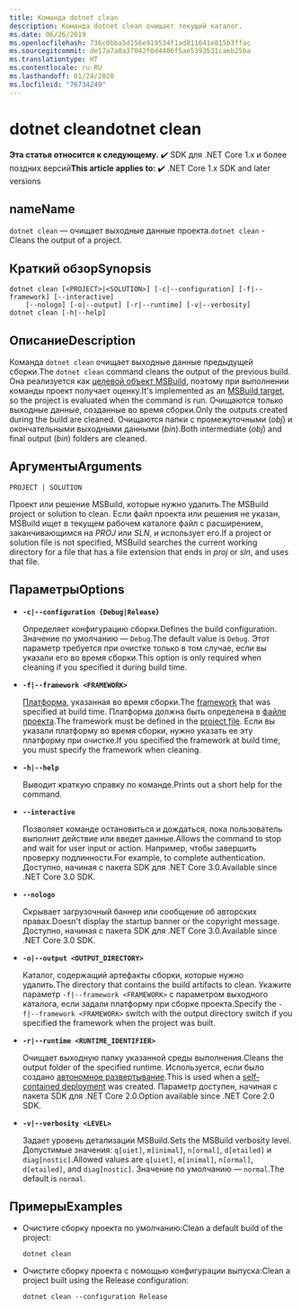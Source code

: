 ```yaml
---
title: Команда dotnet clean
description: Команда dotnet clean очищает текущий каталог.
ms.date: 06/26/2019
ms.openlocfilehash: 736c0bba5d156e919534f1ad811641e815b3ffac
ms.sourcegitcommit: de17a7a0a37042f0d4406f5ae5393531caeb25ba
ms.translationtype: HT
ms.contentlocale: ru-RU
ms.lasthandoff: 01/24/2020
ms.locfileid: "76734249"
---
```

# <a name="dotnet-clean"></a><span data-ttu-id="d2c9b-103">dotnet clean</span><span class="sxs-lookup"><span data-stu-id="d2c9b-103">dotnet clean</span></span>

<span data-ttu-id="d2c9b-104">**Эта статья относится к следующему.** ✔️ SDK для .NET Core 1.x и более поздних версий</span><span class="sxs-lookup"><span data-stu-id="d2c9b-104">**This article applies to:** ✔️ .NET Core 1.x SDK and later versions</span></span>

<!-- todo: uncomment when all CLI commands are reviewed
[!INCLUDE [topic-appliesto-net-core-all](../../../includes/topic-appliesto-net-core-all.md)]
-->

## <a name="name"></a><span data-ttu-id="d2c9b-105">name</span><span class="sxs-lookup"><span data-stu-id="d2c9b-105">Name</span></span>

<span data-ttu-id="d2c9b-106">`dotnet clean` — очищает выходные данные проекта.</span><span class="sxs-lookup"><span data-stu-id="d2c9b-106">`dotnet clean` - Cleans the output of a project.</span></span>

## <a name="synopsis"></a><span data-ttu-id="d2c9b-107">Краткий обзор</span><span class="sxs-lookup"><span data-stu-id="d2c9b-107">Synopsis</span></span>

```dotnetcli
dotnet clean [<PROJECT>|<SOLUTION>] [-c|--configuration] [-f|--framework] [--interactive]
    [--nologo] [-o|--output] [-r|--runtime] [-v|--verbosity]
dotnet clean [-h|--help]
```

## <a name="description"></a><span data-ttu-id="d2c9b-108">Описание</span><span class="sxs-lookup"><span data-stu-id="d2c9b-108">Description</span></span>

<span data-ttu-id="d2c9b-109">Команда `dotnet clean` очищает выходные данные предыдущей сборки.</span><span class="sxs-lookup"><span data-stu-id="d2c9b-109">The `dotnet clean` command cleans the output of the previous build.</span></span> <span data-ttu-id="d2c9b-110">Она реализуется как [целевой объект MSBuild](/visualstudio/msbuild/msbuild-targets), поэтому при выполнении команды проект получает оценку.</span><span class="sxs-lookup"><span data-stu-id="d2c9b-110">It's implemented as an [MSBuild target](/visualstudio/msbuild/msbuild-targets), so the project is evaluated when the command is run.</span></span> <span data-ttu-id="d2c9b-111">Очищаются только выходные данные, созданные во время сборки.</span><span class="sxs-lookup"><span data-stu-id="d2c9b-111">Only the outputs created during the build are cleaned.</span></span> <span data-ttu-id="d2c9b-112">Очищаются папки с промежуточными (*obj*) и окончательными выходными данными (*bin*).</span><span class="sxs-lookup"><span data-stu-id="d2c9b-112">Both intermediate (*obj*) and final output (*bin*) folders are cleaned.</span></span>

## <a name="arguments"></a><span data-ttu-id="d2c9b-113">Аргументы</span><span class="sxs-lookup"><span data-stu-id="d2c9b-113">Arguments</span></span>

`PROJECT | SOLUTION`

<span data-ttu-id="d2c9b-114">Проект или решение MSBuild, которые нужно удалить.</span><span class="sxs-lookup"><span data-stu-id="d2c9b-114">The MSBuild project or solution to clean.</span></span> <span data-ttu-id="d2c9b-115">Если файл проекта или решения не указан, MSBuild ищет в текущем рабочем каталоге файл с расширением, заканчивающимся на *PROJ* или *SLN*, и использует его.</span><span class="sxs-lookup"><span data-stu-id="d2c9b-115">If a project or solution file is not specified, MSBuild searches the current working directory for a file that has a file extension that ends in *proj* or *sln*, and uses that file.</span></span>

## <a name="options"></a><span data-ttu-id="d2c9b-116">Параметры</span><span class="sxs-lookup"><span data-stu-id="d2c9b-116">Options</span></span>

* **`-c|--configuration {Debug|Release}`**

  <span data-ttu-id="d2c9b-117">Определяет конфигурацию сборки.</span><span class="sxs-lookup"><span data-stu-id="d2c9b-117">Defines the build configuration.</span></span> <span data-ttu-id="d2c9b-118">Значение по умолчанию — `Debug`.</span><span class="sxs-lookup"><span data-stu-id="d2c9b-118">The default value is `Debug`.</span></span> <span data-ttu-id="d2c9b-119">Этот параметр требуется при очистке только в том случае, если вы указали его во время сборки.</span><span class="sxs-lookup"><span data-stu-id="d2c9b-119">This option is only required when cleaning if you specified it during build time.</span></span>

* **`-f|--framework <FRAMEWORK>`**

  <span data-ttu-id="d2c9b-120">[Платформа](../../standard/frameworks.md), указанная во время сборки.</span><span class="sxs-lookup"><span data-stu-id="d2c9b-120">The [framework](../../standard/frameworks.md) that was specified at build time.</span></span> <span data-ttu-id="d2c9b-121">Платформа должна быть определена в [файле проекта](csproj.md).</span><span class="sxs-lookup"><span data-stu-id="d2c9b-121">The framework must be defined in the [project file](csproj.md).</span></span> <span data-ttu-id="d2c9b-122">Если вы указали платформу во время сборки, нужно указать ее эту платформу при очистке.</span><span class="sxs-lookup"><span data-stu-id="d2c9b-122">If you specified the framework at build time, you must specify the framework when cleaning.</span></span>

* **`-h|--help`**

  <span data-ttu-id="d2c9b-123">Выводит краткую справку по команде.</span><span class="sxs-lookup"><span data-stu-id="d2c9b-123">Prints out a short help for the command.</span></span>

* **`--interactive`**

  <span data-ttu-id="d2c9b-124">Позволяет команде остановиться и дождаться, пока пользователь выполнит действие или введет данные.</span><span class="sxs-lookup"><span data-stu-id="d2c9b-124">Allows the command to stop and wait for user input or action.</span></span> <span data-ttu-id="d2c9b-125">Например, чтобы завершить проверку подлинности.</span><span class="sxs-lookup"><span data-stu-id="d2c9b-125">For example, to complete authentication.</span></span> <span data-ttu-id="d2c9b-126">Доступно, начиная с пакета SDK для .NET Core 3.0.</span><span class="sxs-lookup"><span data-stu-id="d2c9b-126">Available since .NET Core 3.0 SDK.</span></span>

* **`--nologo`**

  <span data-ttu-id="d2c9b-127">Скрывает загрузочный баннер или сообщение об авторских правах.</span><span class="sxs-lookup"><span data-stu-id="d2c9b-127">Doesn't display the startup banner or the copyright message.</span></span> <span data-ttu-id="d2c9b-128">Доступно, начиная с пакета SDK для .NET Core 3.0.</span><span class="sxs-lookup"><span data-stu-id="d2c9b-128">Available since .NET Core 3.0 SDK.</span></span>

* **`-o|--output <OUTPUT_DIRECTORY>`**

  <span data-ttu-id="d2c9b-129">Каталог, содержащий артефакты сборки, которые нужно удалить.</span><span class="sxs-lookup"><span data-stu-id="d2c9b-129">The directory that contains the build artifacts to clean.</span></span> <span data-ttu-id="d2c9b-130">Укажите параметр `-f|--framework <FRAMEWORK>` с параметром выходного каталога, если задали платформу при сборке проекта.</span><span class="sxs-lookup"><span data-stu-id="d2c9b-130">Specify the `-f|--framework <FRAMEWORK>` switch with the output directory switch if you specified the framework when the project was built.</span></span>

* **`-r|--runtime <RUNTIME_IDENTIFIER>`**

  <span data-ttu-id="d2c9b-131">Очищает выходную папку указанной среды выполнения.</span><span class="sxs-lookup"><span data-stu-id="d2c9b-131">Cleans the output folder of the specified runtime.</span></span> <span data-ttu-id="d2c9b-132">Используется, если было создано [автономное развертывание](../deploying/index.md#self-contained-deployments-scd).</span><span class="sxs-lookup"><span data-stu-id="d2c9b-132">This is used when a [self-contained deployment](../deploying/index.md#self-contained-deployments-scd) was created.</span></span> <span data-ttu-id="d2c9b-133">Параметр доступен, начиная с пакета SDK для .NET Core 2.0.</span><span class="sxs-lookup"><span data-stu-id="d2c9b-133">Option available since .NET Core 2.0 SDK.</span></span>

* **`-v|--verbosity <LEVEL>`**

  <span data-ttu-id="d2c9b-134">Задает уровень детализации MSBuild.</span><span class="sxs-lookup"><span data-stu-id="d2c9b-134">Sets the MSBuild verbosity level.</span></span> <span data-ttu-id="d2c9b-135">Допустимые значения: `q[uiet]`, `m[inimal]`, `n[ormal]`, `d[etailed]` и `diag[nostic]`.</span><span class="sxs-lookup"><span data-stu-id="d2c9b-135">Allowed values are `q[uiet]`, `m[inimal]`, `n[ormal]`, `d[etailed]`, and `diag[nostic]`.</span></span> <span data-ttu-id="d2c9b-136">Значение по умолчанию — `normal`.</span><span class="sxs-lookup"><span data-stu-id="d2c9b-136">The default is `normal`.</span></span>

## <a name="examples"></a><span data-ttu-id="d2c9b-137">Примеры</span><span class="sxs-lookup"><span data-stu-id="d2c9b-137">Examples</span></span>

* <span data-ttu-id="d2c9b-138">Очистите сборку проекта по умолчанию:</span><span class="sxs-lookup"><span data-stu-id="d2c9b-138">Clean a default build of the project:</span></span>

  ```dotnetcli
  dotnet clean
  ```

* <span data-ttu-id="d2c9b-139">Очистите сборку проекта с помощью конфигурации выпуска:</span><span class="sxs-lookup"><span data-stu-id="d2c9b-139">Clean a project built using the Release configuration:</span></span>

  ```dotnetcli
  dotnet clean --configuration Release
  ```
